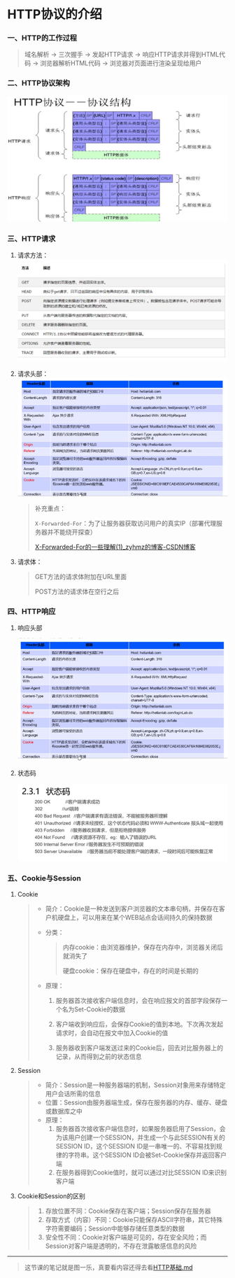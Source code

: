 # HTTP协议的介绍

### 一、HTTP的工作过程

> 域名解析 → 三次握手 → 发起HTTP请求 → 响应HTTP请求并得到HTML代码 → 浏览器解析HTML代码 → 浏览器对页面进行渲染呈现给用户

### 二、HTTP协议架构

![image-20210727211655317](../images/02_HTTP协议介绍/image-20210727211655317.png)

### 三、HTTP请求

1. 请求方法：![image-20210727211748804](../images/02_HTTP协议介绍/image-20210727211748804.png)

2. 请求头部：![image-20210727211828950](../images/02_HTTP协议介绍/image-20210727211828950.png)

   > 补充重点：
   >
   > `X-Forwarded-For`：为了让服务器获取访问用户的真实IP（部署代理服务器并不能绕开探查）
   >
   > [X-Forwarded-For的一些理解(1)_zyhmz的博客-CSDN博客](https://blog.csdn.net/zyhmz/article/details/82505344?ops_request_misc=%7B%22request%5Fid%22%3A%22162739100416780261921030%22%2C%22scm%22%3A%2220140713.130102334..%22%7D&request_id=162739100416780261921030&biz_id=0&utm_medium=distribute.pc_search_result.none-task-blog-2~all~sobaiduend~default-1-82505344.first_rank_v2_pc_rank_v29&utm_term=x-forwarded-for&spm=1018.2226.3001.4187)

3. 请求体：

   > GET方法的请求体附加在URL里面
   >
   > POST方法的请求体在空行之后

### 四、HTTP响应

1. 响应头部

   ![image-20210727212149887](../images/02_HTTP协议介绍/image-20210727212149887.png)

2. 状态码

   ![image-20210727212357614](../images/02_HTTP协议介绍/image-20210727212357614.png)

### 五、Cookie与Session

1. Cookie

   > * 简介：Cookie是一种发送到客户浏览器的文本串句柄，并保存在客户机硬盘上，可以用来在某个WEB站点会话间持久的保持数据
   >
   > * 分类：
   >
   >   > 内存cookie：由浏览器维护，保存在内存中，浏览器关闭后就消失了
   >   >
   >   > 硬盘cookie：保存在硬盘中，存在的时间是长期的
   >
   > * 原理：
   >
   >   1. 服务器首次接收客户端信息时，会在响应报文的首部字段保存一个名为Set-Cookie的数据
   >   2. 客户端收到响应后，会保存Cookie的值到本地。下次再次发起请求时，会自动在报文中加入Cookie的值
   >
   >   3. 服务器收到客户端发送过来的Cookie后，回去对比服务器上的记录，从而得到之前的状态信息

2. Session

   > * 简介：Session是一种服务器端的机制，Session对象用来存储特定用户会话所需的信息
   > * 位置：Session由服务器端生成，保存在服务器的内存、缓存、硬盘或数据库之中
   > * 原理：
   >   1. 服务器首次接收客户端信息时，如果服务器启用了Session，会为该用户创建一个SESSION，并生成一个与此SESSION有关的SESSION ID，这个SESSION ID是一串唯一的、不容易找到规律的字符串。这个SESSION ID会被Set-Cookie保存并返回客户端
   >   2. 在服务器得到Cookie值时，就可以通过对比SESSION ID来识别客户端

3. Cookie和Session的区别

   > 1. 存放位置不同：Cookie保存在客户端；Session保存在服务器
   > 2. 存取方式（内容）不同：Cookie只能保存ASCII字符串，其它特殊字符需要编码；Session中能够存储任意类型的数据
   > 3. 安全性不同：Cookie对客户端是可见的，存在安全风险；而Session对客户端是透明的，不存在泄露敏感信息的风险

---

> 这节课的笔记就是图一乐，真要看内容还得去看[HTTP基础.md](../HTTP基础.md)


